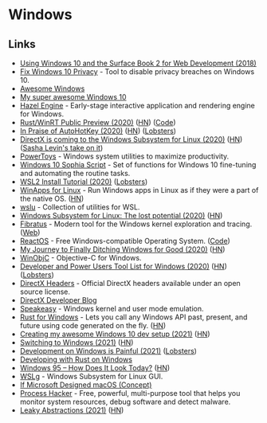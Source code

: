 # Windows

## Links

- [Using Windows 10 and the Surface Book 2 for Web Development (2018)](https://andrewbrookins.com/technology/using-windows-10-and-surface-book-2-for-web-development/)
- [Fix Windows 10 Privacy](https://github.com/modzero/fix-windows-privacy) - Tool to disable privacy breaches on Windows 10.
- [Awesome Windows](https://github.com/Awesome-Windows/Awesome)
- [My super awesome Windows 10](https://github.com/NickSeagull/my-windows)
- [Hazel Engine](https://github.com/TheCherno/Hazel) - Early-stage interactive application and rendering engine for Windows.
- [Rust/WinRT Public Preview (2020)](https://blogs.windows.com/windowsdeveloper/2020/04/30/rust-winrt-public-preview/) ([HN](https://news.ycombinator.com/item?id=23033451)) ([Code](https://github.com/microsoft/winrt-rs))
- [In Praise of AutoHotKey (2020)](https://www.hillelwayne.com/post/ahk/) ([HN](https://news.ycombinator.com/item?id=23156060)) ([Lobsters](https://lobste.rs/s/aqwsn5/praise_autohotkey))
- [DirectX is coming to the Windows Subsystem for Linux (2020)](https://devblogs.microsoft.com/directx/directx-heart-linux/) ([HN](https://news.ycombinator.com/item?id=23241040)) ([Sasha Levin's take on it](https://lkml.org/lkml/2020/5/19/742))
- [PowerToys](https://github.com/microsoft/PowerToys) - Windows system utilities to maximize productivity.
- [Windows 10 Sophia Script](https://github.com/farag2/Windows-10-Sophia-Script) - Set of functions for Windows 10 fine-tuning and automating the routine tasks.
- [WSL2 Install Tutorial (2020)](https://l-o-o-s-e-d.net/wsl2) ([Lobsters](https://lobste.rs/s/zatvvo/wsl2_installation_tutorial_for))
- [WinApps for Linux](https://github.com/Fmstrat/winapps) - Run Windows apps in Linux as if they were a part of the native OS. ([HN](https://news.ycombinator.com/item?id=25021261))
- [wslu](https://github.com/wslutilities/wslu) - Collection of utilities for WSL.
- [Windows Subsystem for Linux: The lost potential (2020)](https://jmmv.dev/2020/11/wsl-lost-potential.html) ([HN](https://news.ycombinator.com/item?id=25154300))
- [Fibratus](https://github.com/rabbitstack/fibratus) - Modern tool for the Windows kernel exploration and tracing. ([Web](https://www.fibratus.io/#/))
- [ReactOS](https://reactos.org/) - Free Windows-compatible Operating System. ([Code](https://github.com/reactos/reactos))
- [My Journey to Finally Ditching Windows for Good (2020)](https://news.ycombinator.com/item?id=25424225) ([HN](https://news.ycombinator.com/item?id=25424225))
- [WinObjC](https://github.com/microsoft/WinObjC) - Objective-C for Windows.
- [Developer and Power Users Tool List for Windows (2020)](https://www.hanselman.com/blog/scott-hanselmans-2021-ultimate-developer-and-power-users-tool-list-for-windows) ([HN](https://news.ycombinator.com/item?id=25534258)) ([Lobsters](https://lobste.rs/s/mv3s2z/scott_hanselman_s_2021_ultimate))
- [DirectX Headers](https://github.com/microsoft/DirectX-Headers) - Official DirectX headers available under an open source license.
- [DirectX Developer Blog](https://devblogs.microsoft.com/directx/)
- [Speakeasy](https://github.com/fireeye/speakeasy) - Windows kernel and user mode emulation.
- [Rust for Windows](https://github.com/microsoft/windows-rs) - Lets you call any Windows API past, present, and future using code generated on the fly. ([HN](https://news.ycombinator.com/item?id=25862291))
- [Creating my awesome Windows 10 dev setup (2021)](https://chimerical.ca/posts/creating-my-awesome-windows-10-dev-setup) ([HN](https://news.ycombinator.com/item?id=25965231))
- [Switching to Windows (2021)](http://ignorethecode.net/blog/2021/02/02/switching_to_windows/) ([HN](https://news.ycombinator.com/item?id=26101078))
- [Development on Windows is Painful (2021)](https://christine.website/blog/windows-pain-2021-03-03) ([Lobsters](https://lobste.rs/s/ibxmxb/development_on_windows_is_painful))
- [Developing with Rust on Windows](https://docs.microsoft.com/en-us/windows/dev-environment/rust/)
- [Windows 95 – How Does It Look Today?](https://dmitryelj.medium.com/windows-95-how-does-it-look-today-feda837922d9) ([HN](https://news.ycombinator.com/item?id=26676957))
- [WSLg](https://github.com/microsoft/wslg) - Windows Subsystem for Linux GUI.
- [If Microsoft Designed macOS (Concept)](https://www.youtube.com/watch?v=OtwHJwP-juo)
- [Process Hacker](https://github.com/processhacker/processhacker) - Free, powerful, multi-purpose tool that helps you monitor system resources, debug software and detect malware.
- [Leaky Abstractions (2021)](https://textslashplain.com/2021/06/02/leaky-abstractions/) ([HN](https://news.ycombinator.com/item?id=27372292))
